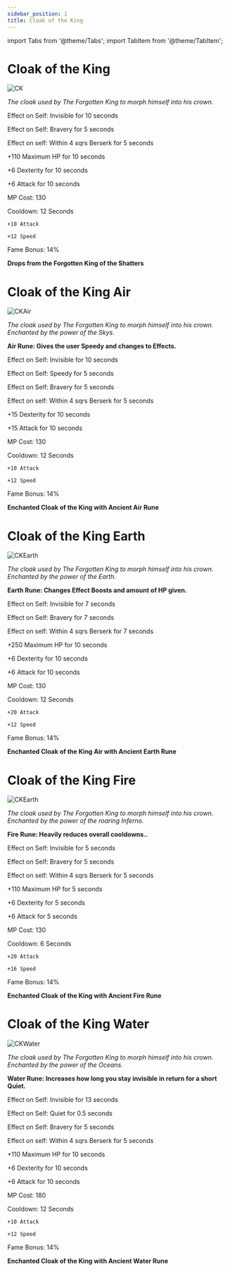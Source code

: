 ```yaml
---
sidebar_position: 1
title: Cloak of the King
---
```


import Tabs from '@theme/Tabs';
import TabItem from '@theme/TabItem';

<Tabs>
  <TabItem value="Cloak of the King" label="Cloak of the King" default>

# Cloak of the King

![CK](https://vwiki.valorserver.com/api/item/picture/cloak%20of%20the%20king)

<i>The cloak used by The Forgotten King to morph himself into his crown.</i>

Effect on Self: Invisible for 10 seconds

Effect on Self: Bravery for 5 seconds

Effect on self: Within 4 sqrs Berserk for 5 seconds

+110 Maximum HP for 10 seconds

+6 Dexterity for 10 seconds

+6 Attack for 10 seconds

MP Cost: 130

Cooldown: 12 Seconds

    +10 Attack
    
    +12 Speed

Fame Bonus: 14%

**Drops from the Forgotten King of the Shatters**

  </TabItem>
  <TabItem value="Air" label="Air">

# Cloak of the King Air

![CKAir](https://vwiki.valorserver.com/api/item/picture/cloak%20of%20the%20king%20air)

<i>The cloak used by The Forgotten King to morph himself into his crown. Enchanted by the power of the Skys.</i>

**Air Rune: Gives the user Speedy and changes to Effects.**
    
Effect on Self: Invisible for 10 seconds

Effect on Self: Speedy for 5 seconds
    
Effect on Self: Bravery for 5 seconds

Effect on self: Within 4 sqrs Berserk for 5 seconds

+15 Dexterity for 10 seconds

+15 Attack for 10 seconds

MP Cost: 130

Cooldown: 12 Seconds

    +10 Attack
    
    +12 Speed

Fame Bonus: 14%

**Enchanted Cloak of the King with Ancient Air Rune**

  </TabItem>
  <TabItem value="Earth" label="Earth">

# Cloak of the King Earth

![CKEarth](https://vwiki.valorserver.com/api/item/picture/cloak%20of%20the%20king%20earth)

<i>The cloak used by The Forgotten King to morph himself into his crown. Enchanted by the power of the Earth.</i>

**Earth Rune: Changes Effect Boosts and amount of HP given.**
    
Effect on Self: Invisible for 7 seconds

Effect on Self: Bravery for 7 seconds

Effect on self: Within 4 sqrs Berserk for 7 seconds

+250 Maximum HP for 10 seconds

+6 Dexterity for 10 seconds

+6 Attack for 10 seconds

MP Cost: 130

Cooldown: 12 Seconds

    +20 Attack
    
    +12 Speed

Fame Bonus: 14%

**Enchanted Cloak of the King Air with Ancient Earth Rune**

  </TabItem>
  <TabItem value="Fire" label="Fire">

# Cloak of the King Fire

![CKEarth](https://vwiki.valorserver.com/api/item/picture/cloak%20of%20the%20king%20Fire)

<i>The cloak used by The Forgotten King to morph himself into his crown. Enchanted by the power of the roaring Inferno.</i>

**Fire Rune: Heavily reduces overall cooldowns..**
    
Effect on Self: Invisible for 5 seconds

Effect on Self: Bravery for 5 seconds

Effect on self: Within 4 sqrs Berserk for 5 seconds

+110 Maximum HP for 5 seconds

+6 Dexterity for 5 seconds

+6 Attack for 5 seconds

MP Cost: 130

Cooldown: 6 Seconds

    +20 Attack
    
    +16 Speed

Fame Bonus: 14%

**Enchanted Cloak of the King with Ancient Fire Rune**

  </TabItem>
  <TabItem value="Water" label="Water">

# Cloak of the King Water

![CKWater](https://vwiki.valorserver.com/api/item/picture/cloak%20of%20the%20king%20water)

<i>The cloak used by The Forgotten King to morph himself into his crown. Enchanted by the power of the Oceans.</i>

**Water Rune: Increases how long you stay invisible in return for a short Quiet.**
    
Effect on Self: Invisible for 13 seconds

Effect on Self: Quiet for 0.5 seconds
    
Effect on Self: Bravery for 5 seconds

Effect on self: Within 4 sqrs Berserk for 5 seconds

+110 Maximum HP for 10 seconds
    
+6 Dexterity for 10 seconds

+6 Attack for 10 seconds

MP Cost: 180

Cooldown: 12 Seconds

    +10 Attack
    
    +12 Speed

Fame Bonus: 14%

**Enchanted Cloak of the King with Ancient Water Rune**

  </TabItem>
</Tabs>
